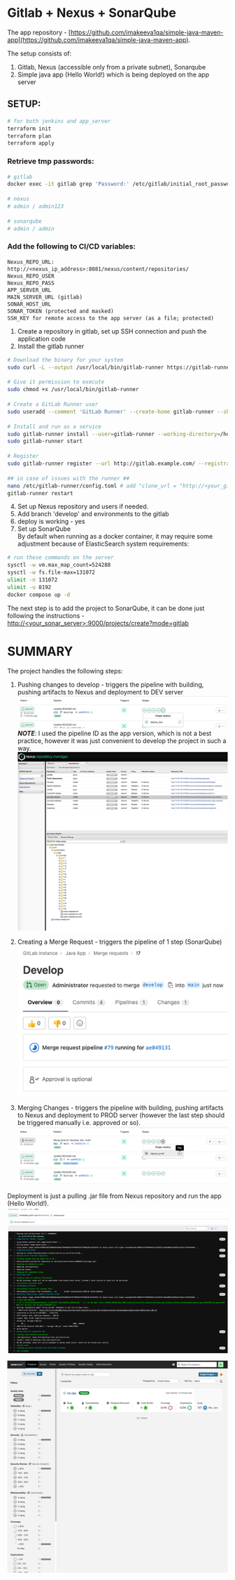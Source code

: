 # Gitlab + Nexus + SonarQube
The app repository - [https://github.com/imakeeva1qa/simple-java-maven-app](https://github.com/imakeeva1qa/simple-java-maven-app).

The setup consists of:  
1. Gitlab, Nexus (accessible only from a private subnet), Sonarqube
2. Simple java app (Hello World!) which is being deployed on the app server 

## SETUP:
```bash
# for both jenkins and app_server
terraform init
terraform plan
terraform apply 
```

### Retrieve tmp passwords:  
```bash
# gitlab
docker exec -it gitlab grep 'Password:' /etc/gitlab/initial_root_password

# nexus
# admin / admin123

# sonarqube
# admin / admin
```
### Add the following to CI/CD variables:   
```
Nexus_REPO_URL: http://<nexus_ip_address>:8081/nexus/content/repositories/
Nexus_REPO_USER
Nexus_REPO_PASS
APP_SERVER_URL
MAIN_SERVER_URL (gitlab)
SONAR_HOST_URL
SONAR_TOKEN (protected and masked)
SSH_KEY for remote access to the app server (as a file; protected)
```

1. Create a repository in gitlab, set up SSH connection and push the application code
2. Install the gitlab runner
```bash
# Download the binary for your system
sudo curl -L --output /usr/local/bin/gitlab-runner https://gitlab-runner-downloads.s3.amazonaws.com/latest/binaries/gitlab-runner-linux-amd64

# Give it permission to execute
sudo chmod +x /usr/local/bin/gitlab-runner

# Create a GitLab Runner user
sudo useradd --comment 'GitLab Runner' --create-home gitlab-runner --shell /bin/bash

# Install and run as a service
sudo gitlab-runner install --user=gitlab-runner --working-directory=/home/gitlab-runner
sudo gitlab-runner start

# Register
sudo gitlab-runner register --url http://gitlab.example.com/ --registration-token $REGISTRATION_TOKEN

## in case of issues with the runner ##
nano /etc/gitlab-runner/config.toml # add "clone_url = "http://<your_gitlab_server_url>/""
gitlab-runner restart
```
4. Set up Nexus repository and users if needed.
5. Add branch 'develop' and environments to the gitlab
6. deploy is working - yes
7. Set up SonarQube  
By default when running as a docker container, it may require some adjustment because of ElasticSearch system requirements:  
```bash
# run these commands on the server
sysctl -w vm.max_map_count=524288
sysctl -w fs.file-max=131072
ulimit -n 131072
ulimit -u 8192
docker compose up -d
```
The next step is to add the project to SonarQube, it can be done just following the instructions - 
[http://<your_sonar_server>:9000/projects/create?mode=gitlab](http://<your_sonar_server>:9000/projects/create?mode=gitlab)


# SUMMARY
The project handles the following steps:
1. Pushing changes to develop - triggers the pipeline with building, pushing artifacts to Nexus and deployment to DEV server 
![image_1](images/dev_commit_1.png)
**_NOTE_**: I used the pipeline ID as the app version, which is not a best practice, however it was just convenient 
to develop the project in such a way.
![image_2](images/nexus.png)

2. Creating a Merge Request - triggers the pipeline of 1 step (SonarQube)
![image_3](images/sonarqube_2.png)
3. Merging Changes - triggers the pipeline with building, pushing artifacts to Nexus and deployment to PROD server 
(however the last step should be triggered manually i.e. approved or so).  
![](images/prod_deploy_3.png)

Deployment is just a pulling .jar file from Nexus repository and run the app (Hello World!).
![](images/prod_deploy_4.png)

![](images/sonarqube_report.png)
